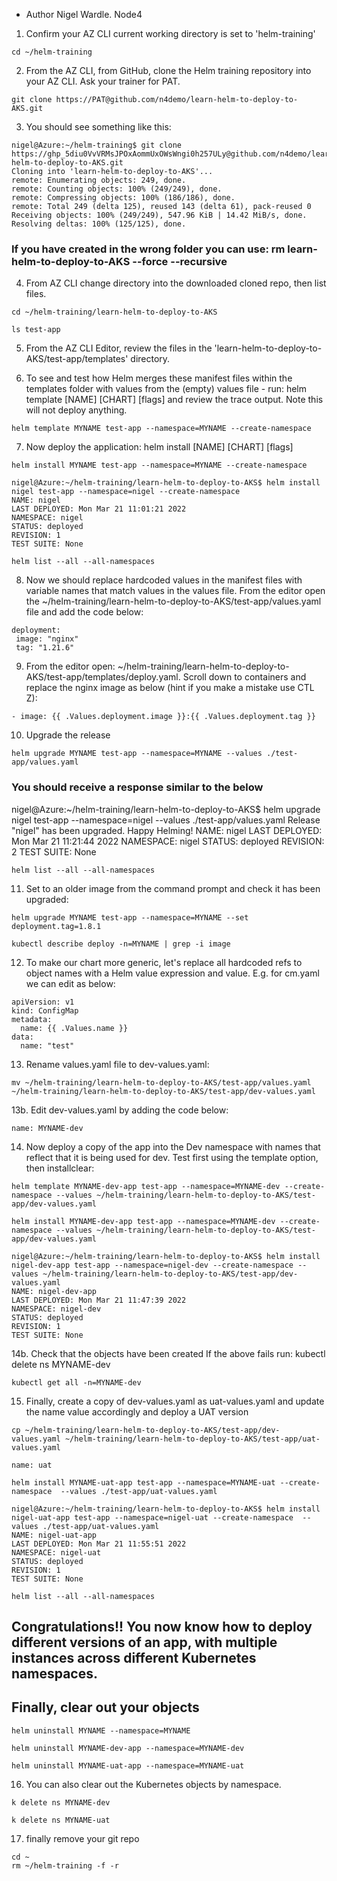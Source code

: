 - Author Nigel Wardle. Node4

1. Confirm your AZ CLI current working directory is set to 'helm-training' 

```
cd ~/helm-training
```

2. From the AZ CLI, from GitHub, clone the Helm training repository into your AZ CLI. Ask your trainer for PAT.

```
git clone https://PAT@github.com/n4demo/learn-helm-to-deploy-to-AKS.git
```

3. You should see something like this:

```
nigel@Azure:~/helm-training$ git clone https://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@github.com/n4demo/learn-helm-to-deploy-to-AKS.git
Cloning into 'learn-helm-to-deploy-to-AKS'...
remote: Enumerating objects: 249, done.
remote: Counting objects: 100% (249/249), done.
remote: Compressing objects: 100% (186/186), done.
remote: Total 249 (delta 125), reused 143 (delta 61), pack-reused 0
Receiving objects: 100% (249/249), 547.96 KiB | 14.42 MiB/s, done.
Resolving deltas: 100% (125/125), done.
```

### If you have created in the wrong folder you can use: rm learn-helm-to-deploy-to-AKS --force --recursive

4. From AZ CLI change directory into the downloaded cloned repo, then list files.

```
cd ~/helm-training/learn-helm-to-deploy-to-AKS
```

```
ls test-app
```

5. From the AZ CLI Editor, review the files in the 'learn-helm-to-deploy-to-AKS/test-app/templates' directory.

6. To see and test how Helm merges these manifest files within the templates folder with values from the (empty) values file - run: helm template [NAME] [CHART] [flags] and review the trace output. Note this will not deploy anything.

```
helm template MYNAME test-app --namespace=MYNAME --create-namespace
```

7. Now deploy the application: helm install [NAME] [CHART] [flags]

```
helm install MYNAME test-app --namespace=MYNAME --create-namespace
```

```
nigel@Azure:~/helm-training/learn-helm-to-deploy-to-AKS$ helm install nigel test-app --namespace=nigel --create-namespace
NAME: nigel
LAST DEPLOYED: Mon Mar 21 11:01:21 2022
NAMESPACE: nigel
STATUS: deployed
REVISION: 1
TEST SUITE: None
```

```
helm list --all --all-namespaces
```

8. Now we should replace hardcoded values in the manifest files with variable names that match values in the values file. From the editor open the ~/helm-training/learn-helm-to-deploy-to-AKS/test-app/values.yaml file and add the code below:

```
deployment:
 image: "nginx"
 tag: "1.21.6"
```

9. From the editor open:  ~/helm-training/learn-helm-to-deploy-to-AKS/test-app/templates/deploy.yaml. Scroll down to containers and replace the nginx image as below (hint if you make a mistake use CTL Z):

```
- image: {{ .Values.deployment.image }}:{{ .Values.deployment.tag }}
```

10. Upgrade the release 

```
helm upgrade MYNAME test-app --namespace=MYNAME --values ./test-app/values.yaml
```

### You should receive a response similar to the below

nigel@Azure:~/helm-training/learn-helm-to-deploy-to-AKS$ helm upgrade nigel test-app --namespace=nigel --values ./test-app/values.yaml
Release "nigel" has been upgraded. Happy Helming!
NAME: nigel
LAST DEPLOYED: Mon Mar 21 11:21:44 2022
NAMESPACE: nigel
STATUS: deployed
REVISION: 2
TEST SUITE: None

```
helm list --all --all-namespaces
```

11. Set to an older image from the command prompt and check it has been upgraded:

```
helm upgrade MYNAME test-app --namespace=MYNAME --set deployment.tag=1.8.1

kubectl describe deploy -n=MYNAME | grep -i image
```

12. To make our chart more generic, let's replace all hardcoded refs to object names with a Helm value expression and value. E.g. for cm.yaml we can edit as below:

```
apiVersion: v1
kind: ConfigMap
metadata:
  name: {{ .Values.name }}
data:
  name: "test"
  ```

13.  Rename values.yaml file to dev-values.yaml:

```
mv ~/helm-training/learn-helm-to-deploy-to-AKS/test-app/values.yaml ~/helm-training/learn-helm-to-deploy-to-AKS/test-app/dev-values.yaml
```

13b. Edit dev-values.yaml by adding the code below:
```
name: MYNAME-dev
```

14. Now deploy a copy of the app into the Dev namespace with names that reflect that it is being used for dev. Test first using the template option, then installclear:

```
helm template MYNAME-dev-app test-app --namespace=MYNAME-dev --create-namespace --values ~/helm-training/learn-helm-to-deploy-to-AKS/test-app/dev-values.yaml
```

```
helm install MYNAME-dev-app test-app --namespace=MYNAME-dev --create-namespace --values ~/helm-training/learn-helm-to-deploy-to-AKS/test-app/dev-values.yaml
```

```
nigel@Azure:~/helm-training/learn-helm-to-deploy-to-AKS$ helm install nigel-dev-app test-app --namespace=nigel-dev --create-namespace --values ~/helm-training/learn-helm-to-deploy-to-AKS/test-app/dev-values.yaml
NAME: nigel-dev-app
LAST DEPLOYED: Mon Mar 21 11:47:39 2022
NAMESPACE: nigel-dev
STATUS: deployed
REVISION: 1
TEST SUITE: None
```

14b. Check that the objects have been created If the above fails run: kubectl delete ns MYNAME-dev
```
kubectl get all -n=MYNAME-dev
```

15. Finally, create a copy of dev-values.yaml as uat-values.yaml and update the name value accordingly and deploy a UAT version

```
cp ~/helm-training/learn-helm-to-deploy-to-AKS/test-app/dev-values.yaml ~/helm-training/learn-helm-to-deploy-to-AKS/test-app/uat-values.yaml
```

```
name: uat
```

```
helm install MYNAME-uat-app test-app --namespace=MYNAME-uat --create-namespace  --values ./test-app/uat-values.yaml
```

```
nigel@Azure:~/helm-training/learn-helm-to-deploy-to-AKS$ helm install nigel-uat-app test-app --namespace=nigel-uat --create-namespace  --values ./test-app/uat-values.yaml
NAME: nigel-uat-app
LAST DEPLOYED: Mon Mar 21 11:55:51 2022
NAMESPACE: nigel-uat
STATUS: deployed
REVISION: 1
TEST SUITE: None
```

```
helm list --all --all-namespaces
```

## Congratulations!! You now know how to deploy different versions of an app, with multiple instances across different Kubernetes namespaces. 

## Finally, clear out your objects

```
helm uninstall MYNAME --namespace=MYNAME

helm uninstall MYNAME-dev-app --namespace=MYNAME-dev

helm uninstall MYNAME-uat-app --namespace=MYNAME-uat
```

16. You can also clear out the Kubernetes objects by namespace.

```
k delete ns MYNAME-dev

k delete ns MYNAME-uat
```

17. finally remove your git repo

```
cd ~
rm ~/helm-training -f -r
```
